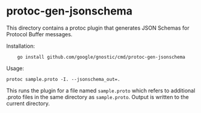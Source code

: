 # protoc-gen-jsonschema

This directory contains a protoc plugin that generates
JSON Schemas for Protocol Buffer messages.

Installation:

        go install github.com/google/gnostic/cmd/protoc-gen-jsonschema
  
  
Usage:

	protoc sample.proto -I. --jsonschema_out=.

This runs the plugin for a file named `sample.proto` which 
refers to additional .proto files in the same directory as
`sample.proto`. Output is written to the current directory.

